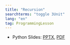 ```yaml
---
title: "Recursion"
searchterms: "toggle 3Unit"
lang: "en"
tag: ProgrammingLesson
---
```

 <ul>
 <li class="ng-binding">Python Slides:
 <a href="PyProgrammingLessons/Recursion.pptx">PPTX</a>,
 <a href="PyProgrammingLessons/Recursion.pdf">PDF</a>
 </li>
 </ul>
